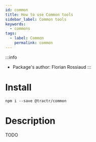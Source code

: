 ```yaml
---
id: common
title: How to use Common tools
sidebar_label: Common tools
keywords: 
  - commons
tags:
  - label: Common
    permalink: common
---
```


:::info
- Package's author: Florian Rossiaud
:::

# Install

`npm i --save @tractr/common`

# Description

TODO